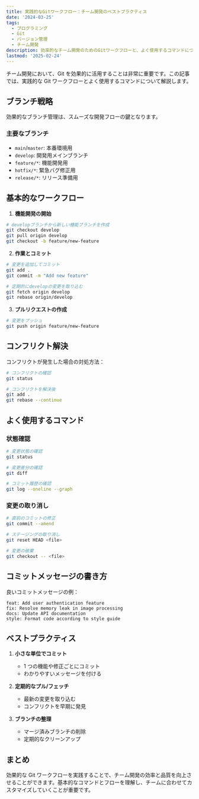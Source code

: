 ```yaml
---
title: 実践的なGitワークフロー：チーム開発のベストプラクティス
date: '2024-03-25'
tags:
  - プログラミング
  - Git
  - バージョン管理
  - チーム開発
description: 効率的なチーム開発のためのGitワークフローと、よく使用するコマンドについて解説します。
lastmod: '2025-02-24'
---
```


チーム開発において、Git を効果的に活用することは非常に重要です。この記事では、実践的な Git ワークフローとよく使用するコマンドについて解説します。

## ブランチ戦略

効果的なブランチ管理は、スムーズな開発フローの鍵となります。

### 主要なブランチ

- `main`/`master`: 本番環境用
- `develop`: 開発用メインブランチ
- `feature/*`: 機能開発用
- `hotfix/*`: 緊急バグ修正用
- `release/*`: リリース準備用

## 基本的なワークフロー

1. **機能開発の開始**

```bash
# developブランチから新しい機能ブランチを作成
git checkout develop
git pull origin develop
git checkout -b feature/new-feature
```

2. **作業とコミット**

```bash
# 変更を追加してコミット
git add .
git commit -m "Add new feature"

# 定期的にdevelopの変更を取り込む
git fetch origin develop
git rebase origin/develop
```

3. **プルリクエストの作成**

```bash
# 変更をプッシュ
git push origin feature/new-feature
```

## コンフリクト解決

コンフリクトが発生した場合の対処方法：

```bash
# コンフリクトの確認
git status

# コンフリクトを解決後
git add .
git rebase --continue
```

## よく使用するコマンド

### 状態確認

```bash
# 変更状態の確認
git status

# 変更差分の確認
git diff

# コミット履歴の確認
git log --oneline --graph
```

### 変更の取り消し

```bash
# 直前のコミットの修正
git commit --amend

# ステージングの取り消し
git reset HEAD <file>

# 変更の破棄
git checkout -- <file>
```

## コミットメッセージの書き方

良いコミットメッセージの例：

```
feat: Add user authentication feature
fix: Resolve memory leak in image processing
docs: Update API documentation
style: Format code according to style guide
```

## ベストプラクティス

1. **小さな単位でコミット**

   - 1 つの機能や修正ごとにコミット
   - わかりやすいメッセージを付ける

2. **定期的なプル/フェッチ**

   - 最新の変更を取り込む
   - コンフリクトを早期に発見

3. **ブランチの整理**
   - マージ済みブランチの削除
   - 定期的なクリーンアップ

## まとめ

効果的な Git ワークフローを実践することで、チーム開発の効率と品質を向上させることができます。基本的なコマンドとフローを理解し、チームに合わせてカスタマイズしていくことが重要です。
